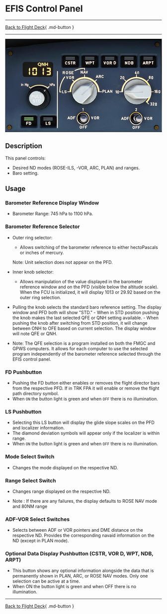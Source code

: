 # EFIS Control Panel

---

[Back to Flight Deck](../index.md){ .md-button }

---

![EFIS Control](../../../assets/a32nx-briefing/glareshield/EFIS-Control.jpg "EFIS Control")

## Description

This panel controls:

- Desired ND modes (ROSE-ILS, -VOR, ARC, PLAN) and ranges.
- Baro setting.

## Usage

### Barometer Reference Display Window

- Barometer Range: 745 hPa to 1100 hPa.

### Barometer Reference Selector

- Outer ring selector:
    - Allows switching of the barometer reference to either hectoPascals or inches of mercury.

    Note: Unit selection does not appear on the PFD.

- Inner knob selector:
    - Allows manipulation of the value displayed in the barometer reference window and on the PFD (visible below the altitude scale). When the FCU is initialized, it will display 1013 or 29.92 based on the outer ring selection.

- Pulling the knob selects the standard baro reference setting. The display window and PFD both will show "STD."
      - When in STD position pushing the knob makes the last selected QFE or QNH setting available.
      - When pushing the knob after switching from STD position, it will change between ONH to OFE based on current selection. The display window will note QFE or QNH.

- Note: The QFE selection is a program installed on both the FMGC and GPWS computers. It allows for each computer to use the selected program independently of the barometer reference selected through the EFIS control panel.

###  FD Pushbutton

- Pushing the FD button either enables or removes the flight director bars from the respective PFD. If in TRK FPA it will enable or remove the flight path directory symbol.
- When `ON` the button light is green and when `OFF` there is no illumination.

###  LS Pushbutton

- Selecting this LS button will display the glide slope scales on the PFD and localizer information.
- The diamond deviation symbols will appear only if the localizer is within range.
- When `ON` the button light is green and when `OFF` there is no illumination.

### Mode Select Switch

- Changes the mode displayed on the respective ND.

### Range Select Switch

- Changes range displayed on the respective ND.

- Note : If there are any failures, the display defaults to ROSE NAV mode and 80NM range

### ADF-VOR Select Switches

- Selects between ADF or VOR pointers and DME distance on the respective ND. Provides the corresponding navaid information on the ND (except in PLAN mode).

### Optional Data Display Pushbutton (CSTR, VOR D, WPT, NDB, ARPT)

- This button shows any optional information alongside the data that is permanently shown in PLAN, ARC, or ROSE NAV modes. Only one selection can be active at a time.
- When ON the button light is green and when OFF there is no illumination.

---

[Back to Flight Deck](../index.md){ .md-button }

